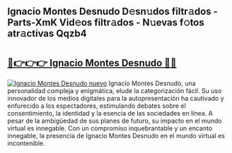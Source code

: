 ## Ignacio Montes Desnudo D𝚎sn𝚞dos filtr𝚊dos - Parts-XmK Vid𝚎os filtr𝚊dos - N𝚞evas f𝚘tos atr𝚊ctivas Qqzb4

# <h2><a href="http://mb83i4.tromn.icu/?c=Ignacio+Montes+Desnudo">🔗👉👉👉 Ignacio Montes Desnudo 🔗🔗</a></h2>

[![Ignacio Montes Desnudo nuevo](https://i.imgur.com/pEAQMta.gif)](http://mb83i4.tromn.icu/?c=Ignacio+Montes+Desnudo)
Ignacio Montes Desnudo, una personalidad compleja y enigmática, elude la categorización fácil. Su uso innovador de los medios digitales para la autopresentación ha cautivado y enfurecido a los espectadores, estimulando debates sobre el consentimiento, la identidad y la esencia de las sociedades en línea. A pesar de la ambigüedad de sus planes de futuro, su impacto en el mundo virtual es innegable. Con un compromiso inquebrantable y un encanto innegable, la presencia de Ignacio Montes Desnudo en el mundo virtual es incontenible.
